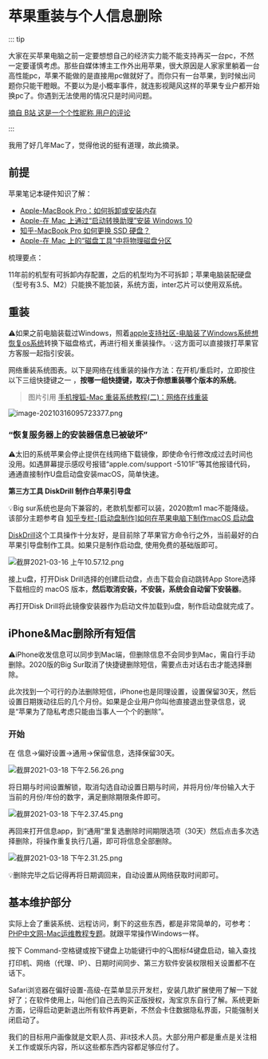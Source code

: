 # 苹果重装与个人信息删除


::: tip

大家在买苹果电脑之前一定要想想自己的经济实力能不能支持再买一台pc，不然一定要谨慎考虑。那些自媒体博主工作外出用苹果，很大原因是人家家里躺着一台高性能pc，苹果不能做的是直接用pc做就好了。而你只有一台苹果，到时候出问题你只能干瞪眼。不要以为是小概率事件，就连影视飓风这样的苹果专业户都开始换pc了。你遇到无法使用的情况只是时间问题。

[摘自 B站 这是一个个性昵称 用户的评论](https://www.bilibili.com/video/BV1Mx4y1g7Pa)

:::

我用了好几年Mac了，觉得他说的挺有道理，故此摘录。

## 前提

苹果笔记本硬件知识了解：

* [Apple-MacBook Pro：如何拆卸或安装内存](https://support.apple.com/zh-cn/HT201165)
* [Apple-在 Mac 上通过“启动转换助理”安装 Windows 10](https://support.apple.com/zh-cn/HT201468)
* [知乎-MacBook Pro 如何更换 SSD 硬盘？](https://www.zhihu.com/question/21100176)
* [Apple-在 Mac 上的“磁盘工具”中将物理磁盘分区](https://support.apple.com/zh-cn/guide/disk-utility/dskutl14027/20.0/mac/11.0)

梳理要点：

11年前的机型有可拆卸内存配置，之后的机型均为不可拆卸；苹果电脑装配硬盘（型号有3.5、M2）只能换不能加装，系统方面，inter芯片可以使用双系统。

## 重装

⚠️如果之前电脑装载过Windows，照着[apple支持社区-电脑装了Windows系统想恢复os系统](https://discussionschinese.apple.com/thread/251095074)转换下磁盘格式，再进行相关重装操作。💡这方面可以直接拨打苹果官方客服一起指引安装。

网络重装系统图表。以下是网络在线重装的操作方法：在开机/重启时，立即按住以下三组快捷键之一 ，**按哪一组快捷键，取决于你想重装哪个版本的系统**。 

> 图片引用 [手机搜狐-Mac 重装系统教程(二)：网络在线重装](https://m.sohu.com/a/325579861_654244)

![image-20210316095723377.png](https://i.loli.net/2021/03/16/wNQdqutlA2CckgU.png)

###  “恢复服务器上的安装器信息已被破坏”

⚠️太旧的系统苹果会停止提供在线网络下载镜像，即使命令行修改成过去时间也没用。如遇屏幕提示感叹号报错“apple.com/support  -5101F”等其他报错代码，通通直接制作U盘启动盘安装macOS，简单快速。

**第三方工具 DiskDrill 制作白苹果引导盘**

💡Big sur系统也是向下兼容的，老款机型都可以装，2020款m1 mac不能降级。该部分主题参考自 [知乎专栏-[启动盘制作]如何在苹果电脑下制作macOS 启动盘](https://zhuanlan.zhihu.com/p/56859210)

[DiskDrill](https://www.cleverfiles.com/)这个工具操作十分友好，是目前除了苹果官方命令行之外，当前最好的白苹果引导盘制作工具。如果只是制作启动盘, 使用免费的基础版即可。

![截屏2021-03-16 上午10.57.12.png](https://i.loli.net/2021/03/16/lWuxIYN7fcMgAab.png)

接上u盘，打开Disk Drill选择的创建启动盘，点击下载会自动跳转App Store选择下载相应的 macOS 版本，**然后取消安装，不安装，系统会自动留下安装器**。

再打开Disk Drill将此镜像安装器作为启动文件加载到u盘，制作启动盘就完成了。

## iPhone&Mac删除所有短信

⚠️iPhone收发信息可以同步到Mac端，但删除信息不会同步到Mac，需自行手动删除。2020版的Big Sur取消了快捷键删除短信，需要点击对话右击才能选择删除。

此次找到一个可行的办法删除短信，iPhone也是同理设置，设置保留30天，然后设置日期拨动往后的几个月份。如果是企业用户你叫他直接退出登录信息，说是“苹果为了隐私考虑只能由当事人一个个的删除”。

### 开始

在 信息->偏好设置->通用->保留信息，选择保留30天。

![截屏2021-03-18 下午2.56.26.png](https://i.loli.net/2021/03/18/ehzsvtQBKLWIVrA.png)

将日期与时间设置解锁，取消勾选自动设置日期与时间，并将月份/年份输入大于当前的月份/年份的数字，满足删除期限条件即可。

![截屏2021-03-18 下午2.37.45.png](https://i.loli.net/2021/03/18/XTxkRDYF3AHEZWp.png)

再回来打开信息app，到“通用”里复选删除时间期限选项（30天）然后点击多次选择删除，将操作重复执行几遍，即可将信息全部删除。

![截屏2021-03-18 下午2.31.25.png](https://i.loli.net/2021/03/18/JgnzV87Aq3WcheL.png)

💡删除完毕之后记得再将日期调回来，自动设置从网络获取时间即可。

## 基本维护部分

实际上会了重装系统、远程访问，剩下的这些东西，都是非常简单的，可参考：[PHP中文网-Mac运维教程专题](https://www.php.cn/macos)。就跟平常操作Windows一样。

按下 Command-空格键或按下键盘上功能键行中的🔍图标f4键盘启动，输入查找打印机、网络（代理、IP）、日期时间同步、第三方软件安装权限相关设置都不在话下。

Safari浏览器在偏好设置-高级-在菜单显示开发栏，安装几款扩展使用了解一下就好了；在软件使用上，叫他们自己去购买正版授权，淘宝京东自行了解。系统更新方面，记得启动更新退出所有软件再更新，不然会卡住数据隐私界面，只能强制关闭启动了。

我们的目标用户画像就是文职人员、非it技术人员。大部分用户都是重点是关注相关工作或娱乐内容，所以这些都东西内容都足够应付了。



